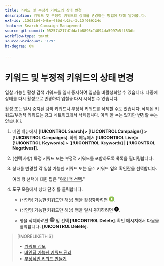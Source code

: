 ```yaml
---
title: 키워드 및 부정적 키워드의 상태 변경
description: 키워드 및 부정적 키워드의 상태를 변경하는 방법에 대해 알아봅니다.
exl-id: c1562104-048e-486d-b20c-3c15f089324d
feature: Search Campaign Management
source-git-commit: 052574217d7ddafb8895c74094da5997b5ff83db
workflow-type: tm+mt
source-wordcount: '179'
ht-degree: 0%

---
```


# 키워드 및 부정적 키워드의 상태 변경

입찰 가능한 활성 검색 키워드를 일시 중지하여 입찰을 비활성화할 수 있습니다. 나중에 상태를 다시 활성으로 변경하여 입찰을 다시 시작할 수 있습니다.

활성 또는 일시 중지된 검색 키워드나 부정적 키워드를 삭제할 수도 있습니다. 삭제된 키워드/부정적 키워드는 광고 네트워크에서 삭제됩니다. 아직 볼 수는 있지만 변경할 수는 없습니다.

1. 메인 메뉴에서 **[!UICONTROL Search]> [!UICONTROL Campaigns] >[!UICONTROL Campaigns]**. 하위 메뉴에서 **[!UICONTROL Live]> [!UICONTROL Keywords] > \[[!UICONTROL Keywords] \| [!UICONTROL Negatives]\]**.

1. (선택 사항) 특정 키워드 또는 부정적 키워드를 포함하도록 목록을 필터링합니다.

1. 상태를 변경할 각 입찰 가능한 키워드 또는 음수 키워드 옆의 확인란을 선택합니다.

   여러 행 선택에 대한 팁은 &quot;[여러 행 선택](/help/search-social-commerce/common-tasks/navigation-editing-selection/multiple-rows-select.md).&quot;

1. 도구 모음에서 상태 단추 를 클릭합니다.

   * (바인딩 가능한 키워드만 해당) 행을 활성화하려면 ![활성화](/help/search-social-commerce/assets/activate.png "활성화").

   * (바인딩 가능한 키워드만 해당) 행을 일시 중지하려면 ![일시 중지](/help/search-social-commerce/assets/pause.png "일시 중지").

   * 행을 삭제하려면 ![자세히](/help/search-social-commerce/assets/more.png "자세히") 및 선택 **[!UICONTROL Delete]**. 확인 메시지에서 다음을 클릭합니다. **[!UICONTROL Delete]**.

>[!MORELIKETHIS]
>
>* [키워드 정보](keyword-about.md)
>* [바인딩 가능한 키워드 관리](keyword-manage.md)
>* [부정적인 키워드 만들기](keyword-negative-create.md)
